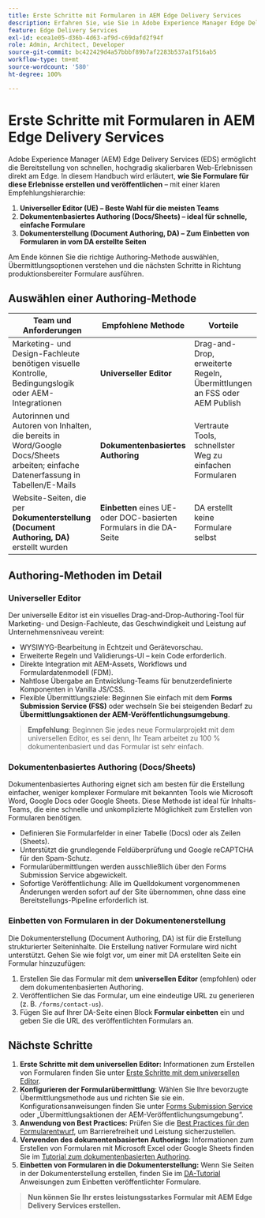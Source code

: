 ```yaml
---
title: Erste Schritte mit Formularen in AEM Edge Delivery Services
description: Erfahren Sie, wie Sie in Adobe Experience Manager Edge Delivery Services leistungsstarke Formulare erstellen und bereitstellen, wobei der Schwerpunkt auf dem Authoring-Ansatz mit dem universellen Editor liegt.
feature: Edge Delivery Services
exl-id: ecea1e05-d36b-4d63-af9d-c69dafd2f94f
role: Admin, Architect, Developer
source-git-commit: bc422429d4a57bbbf89b7af2283b537a1f516ab5
workflow-type: tm+mt
source-wordcount: '580'
ht-degree: 100%

---
```



# Erste Schritte mit Formularen in AEM Edge Delivery Services

<!--
<span class="preview"> This is a pre-release feature available through our <a href="https://experienceleague.adobe.com/docs/experience-manager-cloud-service/content/release-notes/prerelease.html#new-features">pre-release channel</a>. </span>
-->

Adobe Experience Manager (AEM) Edge Delivery Services (EDS) ermöglicht die Bereitstellung von schnellen, hochgradig skalierbaren Web-Erlebnissen direkt am Edge. In diesem Handbuch wird erläutert, **wie Sie Formulare für diese Erlebnisse erstellen und veröffentlichen** – mit einer klaren Empfehlungshierarchie:

1. **Universeller Editor (UE) – Beste Wahl für die meisten Teams**
2. **Dokumentenbasiertes Authoring (Docs/Sheets) – ideal für schnelle, einfache Formulare**
3. **Dokumenterstellung (Document Authoring, DA) – Zum Einbetten von Formularen in vom DA erstellte Seiten**

Am Ende können Sie die richtige Authoring-Methode auswählen, Übermittlungsoptionen verstehen und die nächsten Schritte in Richtung produktionsbereiter Formulare ausführen.



## Auswählen einer Authoring-Methode

| Team und Anforderungen | Empfohlene Methode | Vorteile |
|--------------------|--------------------|-----|
| Marketing- und Design-Fachleute benötigen visuelle Kontrolle, Bedingungslogik oder AEM-Integrationen | **Universeller Editor** | Drag-and-Drop, erweiterte Regeln, Übermittlungen an FSS oder AEM Publish |
| Autorinnen und Autoren von Inhalten, die bereits in Word/Google Docs/Sheets arbeiten; einfache Datenerfassung in Tabellen/E-Mails | **Dokumentenbasiertes Authoring** | Vertraute Tools, schnellster Weg zu einfachen Formularen |
| Website-Seiten, die per **Dokumenterstellung (Document Authoring, DA)** erstellt wurden | **Einbetten** eines UE- oder DOC-basierten Formulars in die DA-Seite | DA erstellt keine Formulare selbst |


## Authoring-Methoden im Detail

### Universeller Editor

Der universelle Editor ist ein visuelles Drag-and-Drop-Authoring-Tool für Marketing- und Design-Fachleute, das Geschwindigkeit und Leistung auf Unternehmensniveau vereint:

- WYSIWYG-Bearbeitung in Echtzeit und Gerätevorschau.
- Erweiterte Regeln und Validierungs-UI – kein Code erforderlich.
- Direkte Integration mit AEM-Assets, Workflows und Formulardatenmodell (FDM).
- Nahtlose Übergabe an Entwicklung-Teams für benutzerdefinierte Komponenten in Vanilla JS/CSS.
- Flexible Übermittlungsziele: Beginnen Sie einfach mit dem **Forms Submission Service (FSS)** oder wechseln Sie bei steigenden Bedarf zu **Übermittlungsaktionen der AEM-Veröffentlichungsumgebung**.

> **Empfehlung**: Beginnen Sie jedes neue Formularprojekt mit dem universellen Editor, es sei denn, Ihr Team arbeitet zu 100 % dokumentenbasiert und das Formular ist sehr einfach.


### Dokumentenbasiertes Authoring (Docs/Sheets)

Dokumentenbasiertes Authoring eignet sich am besten für die Erstellung einfacher, weniger komplexer Formulare mit bekannten Tools wie Microsoft Word, Google Docs oder Google Sheets. Diese Methode ist ideal für Inhalts-Teams, die eine schnelle und unkomplizierte Möglichkeit zum Erstellen von Formularen benötigen.

- Definieren Sie Formularfelder in einer Tabelle (Docs) oder als Zeilen (Sheets).
- Unterstützt die grundlegende Feldüberprüfung und Google reCAPTCHA für den Spam-Schutz.
- Formularübermittlungen werden ausschließlich über den Forms Submission Service abgewickelt.
- Sofortige Veröffentlichung: Alle im Quelldokument vorgenommenen Änderungen werden sofort auf der Site übernommen, ohne dass eine Bereitstellungs-Pipeline erforderlich ist.


### Einbetten von Formularen in der Dokumentenerstellung

Die Dokumenterstellung (Document Authoring, DA) ist für die Erstellung strukturierter Seiteninhalte. Die Erstellung nativer Formulare wird nicht unterstützt. Gehen Sie wie folgt vor, um einer mit DA erstellten Seite ein Formular hinzuzufügen:

1. Erstellen Sie das Formular mit dem **universellen Editor** (empfohlen) oder dem dokumentenbasierten Authoring.
2. Veröffentlichen Sie das Formular, um eine eindeutige URL zu generieren (z. B. `/forms/contact-us`).
3. Fügen Sie auf Ihrer DA-Seite einen Block **Formular einbetten** ein und geben Sie die URL des veröffentlichten Formulars an.

<!-- 
## Feature Comparison

| Capability | Universal Editor | Document-Based | Document Authoring |
|------------|-----------------|----------------|--------------------|
| Visual drag-and-drop | ✅ | – | – |
| Advanced rules editor | ✅ | Limited | – |
| Attachments | ✅ | EA | – |
| reCAPTCHA Enterprise | ✅ | ✅ | Depends on embed |
| Submit to spreadsheet/email | ✅ (FSS) | ✅ (FSS) | Via embed |
| Submit to AEM workflows/FDM | ✅ | – | Via UE embed |
| Custom components (JS/CSS) | ✅ | ✅ | Via embed |
| Localization via Sites | ✅ | Manual | Via embed |

-->

## Nächste Schritte

1. **Erste Schritte mit dem universellen Editor:** Informationen zum Erstellen von Formularen finden Sie unter [Erste Schritte mit dem universellen Editor](/help/edge/docs/forms/universal-editor/overview-universal-editor-for-edge-delivery-services-for-forms.md).
2. **Konfigurieren der Formularübermittlung**: Wählen Sie Ihre bevorzugte Übermittlungsmethode aus und richten Sie sie ein. Konfigurationsanweisungen finden Sie unter [Forms Submission Service](/help/edge/docs/forms/configure-submission-action-for-eds-forms.md) oder „Übermittlungsaktionen der AEM-Veröffentlichungsumgebung“.
3. **Anwendung von Best Practices:** Prüfen Sie die [Best Practices für den Formularentwurf](/help/edge/docs/forms/universal-editor/best-practices-eds-forms.md), um Barrierefreiheit und Leistung sicherzustellen.
4. **Verwenden des dokumentenbasierten Authorings:** Informationen zum Erstellen von Formularen mit Microsoft Excel oder Google Sheets finden Sie im [Tutorial zum dokumentenbasierten Authoring](/help/edge/docs/forms/tutorial.md).
5. **Einbetten von Formularen in die Dokumenterstellung:** Wenn Sie Seiten in der Dokumenterstellung erstellen, finden Sie im [DA-Tutorial](https://www.aem.live/developer/da-tutorial) Anweisungen zum Einbetten veröffentlichter Formulare.

> **Nun können Sie Ihr erstes leistungsstarkes Formular mit AEM Edge Delivery Services erstellen.**